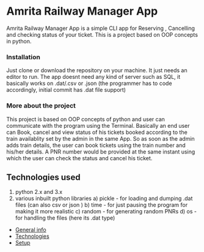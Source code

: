 # Amrita Railway Manager App
Amrita Railway Manager App is a simple CLI app for Reserving , Cancelling and checking status of your ticket. This is a project based on OOP concepts in python.

### Installation 
Just clone or download the repository on your machine. It just needs an editor to run. The app doesnt need any kind of server such as SQL, it basically works on .dat/.csv or .json (the programmer has to code accordingly, initial commit has .dat file support)

### More about the project
This project is based on OOP concepts of python and user can communicate with the program using the Terminal. Basically an end user can Book, cancel and view status of his tickets booked according to the train availablity set by the admin in the same App. So as soon as the admin adds train details, the user can book tickets using the train number and his/her details. A PNR number would be provided at the same instant using which the user can check the status and cancel his ticket. 

## Technologies used
1) python 2.x and 3.x
2) various inbuilt python libraries 
  a) pickle - for loading and dumping .dat files (can also csv or json )
  b) time - for just pausing the program for making it more realistic
  c) random -  for generating random PNRs
  d) os - for handling the files (here its .dat type)
* [General info](#general-info)
* [Technologies](#technologies)
* [Setup](#setup)

